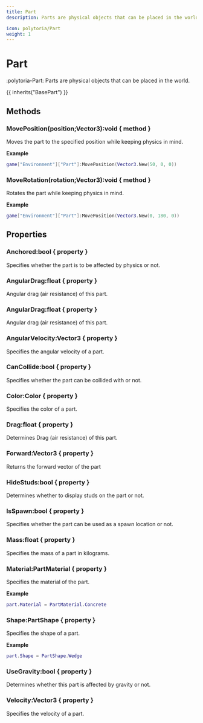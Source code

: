 ```yaml
---
title: Part
description: Parts are physical objects that can be placed in the world.

icon: polytoria/Part
weight: 1
---
```


# Part

:polytoria-Part: Parts are physical objects that can be placed in the world.

{{ inherits("BasePart") }}

## Methods

### MovePosition(position;Vector3):void { method }

Moves the part to the specified position while keeping physics in mind.

**Example**

```lua
game["Environment"]["Part"]:MovePosition(Vector3.New(50, 0, 0))
```

### MoveRotation(rotation;Vector3):void { method }

Rotates the part while keeping physics in mind.

**Example**

```lua
game["Environment"]["Part"]:MovePosition(Vector3.New(0, 180, 0))
```

## Properties

### Anchored:bool { property }

Specifies whether the part is to be affected by physics or not.

### AngularDrag:float { property }

Angular drag (air resistance) of this part.

### AngularDrag:float { property }

Angular drag (air resistance) of this part.

### AngularVelocity:Vector3 { property }

Specifies the angular velocity of a part.

### CanCollide:bool { property }

Specifies whether the part can be collided with or not.

### Color:Color { property }

Specifies the color of a part.

### Drag:float { property }

Determines Drag (air resistance) of this part.

### Forward:Vector3 { property }

Returns the forward vector of the part

### HideStuds:bool { property }

Determines whether to display studs on the part or not.

### IsSpawn:bool { property }

Specifies whether the part can be used as a spawn location or not.

### Mass:float { property }

Specifies the mass of a part in kilograms.

### Material:PartMaterial { property }

Specifies the material of the part.

**Example**

```lua
part.Material = PartMaterial.Concrete
```

### Shape:PartShape { property }

Specifies the shape of a part.

**Example**

```lua
part.Shape = PartShape.Wedge
```

### UseGravity:bool { property }

Determines whether this part is affected by gravity or not.

### Velocity:Vector3 { property }

Specifies the velocity of a part.

